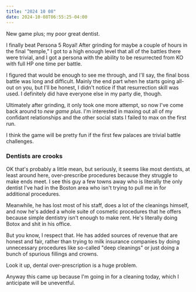 ```yaml
---
title: "2024 10 08"
date: 2024-10-08T06:55:25-04:00
---
```


New game plus; my poor great dentist.<!--more-->

I finally beat Persona 5 Royal! After grinding for maybe a couple of hours in
the final "temple," I got to a high enough level that all of the battles there
were trivial, and I got a persona with the ability to be resurrected from KO
with full HP one time per battle.

I figured that would be enough to see me through, and I'll say, the final boss
battle was long and difficult. Mainly the end part when he starts going all-out
on you, but I'll be honest, I didn't notice if that resurrection skill was used.
I definitely did have everyone else in my party die, though.

Ultimately after grinding, it only took one more attempt, so now I've come back
around to *new game plus*. I'm interested in maxing out all of my confidant
relationships and the other social stats I failed to max on the first run.

I think the game will be pretty fun if the first few palaces are trivial battle
challenges.

### Dentists are crooks

OK that's probably a little mean, but seriously, it seems like most dentists, at
least around here, over-prescribe procedures because they struggle to make ends
meet. I see this guy a few towns away who is literally the only dentist I've had
in the Boston area who isn't trying to pull me in for additional procedures.

Meanwhile, he has lost most of his staff, does a lot of the cleanings himself,
and now he's added a whole suite of cosmetic procedures that he offers because
simple dentistry isn't enough to make rent. He's literally doing Botox and shit
in his office.

But you know, I respect that. He has added sources of revenue that are honest
and fair, rather than trying to milk insurance companies by doing unnecessary
procedures like so-called "deep cleanings" or just doing a bunch of spurious
fillings and crowns.

Look it up, dental over-prescription is a huge problem.

Anyway this came up because I'm going in for a cleaning today, which I
anticipate will be uneventful.
